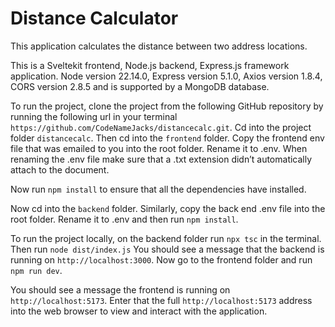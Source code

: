 # Distance Calculator

This application calculates the distance between two address locations. 

This is a Sveltekit frontend, Node.js backend, Express.js framework application. Node version 22.14.0, 
Express version 5.1.0, Axios version 1.8.4, CORS version 2.8.5 and is supported by a MongoDB database.

To run the project,  clone the project from the following GitHub repository by running the following url 
in your terminal `https://github.com/CodeNameJacks/distancecalc.git`.  Cd into the project folder `distancecalc`. 
Then cd into the `frontend` folder. Copy the frontend env file that was emailed to you into the root folder. 
Rename it to .env. When renaming the .env file make sure that a .txt extension didn’t automatically attach to the document.

Now run `npm install` to ensure that all the dependencies have installed.

Now cd into the `backend` folder. Similarly, copy the back end .env file into the root folder. Rename it to .env and then run `npm install`.  

To run the project locally, on the backend folder run `npx tsc` in the terminal. Then run `node dist/index.js` 
You should see a message that the backend is running on `http://localhost:3000`.   Now go to the frontend folder and run `npm run dev`. 

You should see a message the frontend is running on `http://localhost:5173`. Enter that the full `http://localhost:5173` address into the web 
browser to view and interact with the application. 

